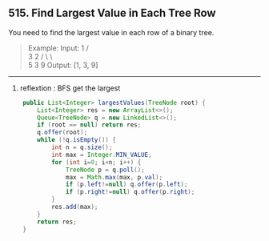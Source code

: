 ## 515. Find Largest Value in Each Tree Row

You need to find the largest value in each row of a binary tree.

>Example:
Input: 
          1
         / \
        3   2
       / \   \  
      5   3   9 
>Output: [1, 3, 9]

----

1. reflextion : BFS get the largest

```java
    public List<Integer> largestValues(TreeNode root) {
        List<Integer> res = new ArrayList<>();
        Queue<TreeNode> q = new LinkedList<>();
        if (root == null) return res;
        q.offer(root);
        while (!q.isEmpty()) {
            int n = q.size();
            int max = Integer.MIN_VALUE;
            for (int i=0; i<n; i++) {
                TreeNode p = q.poll();
                max = Math.max(max, p.val);
                if (p.left!=null) q.offer(p.left);
                if (p.right!=null) q.offer(p.right);
            }
            res.add(max);
        }
        return res;
    }
```